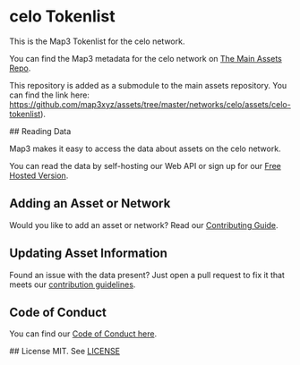 
# celo Tokenlist

This is the Map3 Tokenlist for the celo network.

You can find the Map3 metadata for the celo network on [The Main Assets Repo](https://github.com/map3xyz/assets/tree/master/networks/celo).

This repository is added as a submodule to the main assets repository. You can find the link here: https://github.com/map3xyz/assets/tree/master/networks/celo/assets/celo-tokenlist).

## Reading Data

Map3 makes it easy to access the data about assets on the celo network. 

You can read the data by self-hosting our Web API or sign up for our [Free Hosted Version](https://map3.xyz).

## Adding an Asset or Network 

Would you like to add an asset or network? Read our [Contributing Guide](https://github.com/map3xyz/assets/tree/master/docs/CONTRIBUTING.md).

## Updating Asset Information

Found an issue with the data present? Just open a pull request to fix it that meets our [contribution guidelines](https://github.com/map3xyz/assets/tree/master/docs/CONTRIBUTING.md).

## Code of Conduct
You can find our [Code of Conduct here](https://github.com/map3xyz/assets/tree/master/docs/CODE_OF_CONDUCT.md).

## License
MIT. See [LICENSE](LICENSE)
